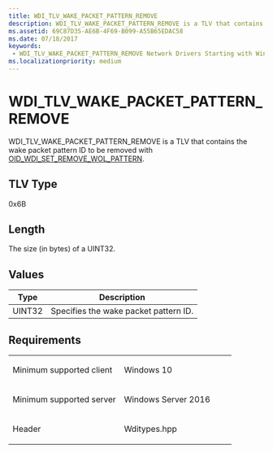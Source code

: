 ```yaml
---
title: WDI_TLV_WAKE_PACKET_PATTERN_REMOVE
description: WDI_TLV_WAKE_PACKET_PATTERN_REMOVE is a TLV that contains the wake packet pattern ID to be removed with OID_WDI_SET_REMOVE_WOL_PATTERN.
ms.assetid: 69C87D35-AE6B-4F69-B099-A55B65EDAC58
ms.date: 07/18/2017
keywords:
 - WDI_TLV_WAKE_PACKET_PATTERN_REMOVE Network Drivers Starting with Windows Vista
ms.localizationpriority: medium
---
```


# WDI\_TLV\_WAKE\_PACKET\_PATTERN\_REMOVE


WDI\_TLV\_WAKE\_PACKET\_PATTERN\_REMOVE is a TLV that contains the wake packet pattern ID to be removed with [OID\_WDI\_SET\_REMOVE\_WOL\_PATTERN](https://docs.microsoft.com/windows-hardware/drivers/network/oid-wdi-set-remove-wol-pattern).

## TLV Type


0x6B

## Length


The size (in bytes) of a UINT32.

## Values


| Type   | Description                           |
|--------|---------------------------------------|
| UINT32 | Specifies the wake packet pattern ID. |

 

Requirements
------------

<table>
<colgroup>
<col width="50%" />
<col width="50%" />
</colgroup>
<tbody>
<tr class="odd">
<td><p>Minimum supported client</p></td>
<td><p>Windows 10</p></td>
</tr>
<tr class="even">
<td><p>Minimum supported server</p></td>
<td><p>Windows Server 2016</p></td>
</tr>
<tr class="odd">
<td><p>Header</p></td>
<td>Wditypes.hpp</td>
</tr>
</tbody>
</table>

 

 





